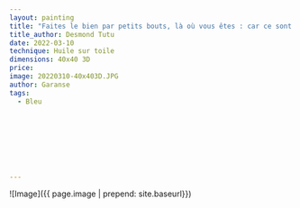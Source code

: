 ```yaml
---
layout: painting
title: "Faites le bien par petits bouts, là où vous êtes : car ce sont tous ces petits bouts de bien, une fois assemblés, qui transforment le monde."                     
title_author: Desmond Tutu                                             
date: 2022-03-10
technique: Huile sur toile 
dimensions: 40x40 3D
price: 
image: 20220310-40x403D.JPG
author: Garanse
tags:
  - Bleu
  
  
  
  
  
  
  
  
---
```

![Image]({{ page.image | prepend: site.baseurl}})

